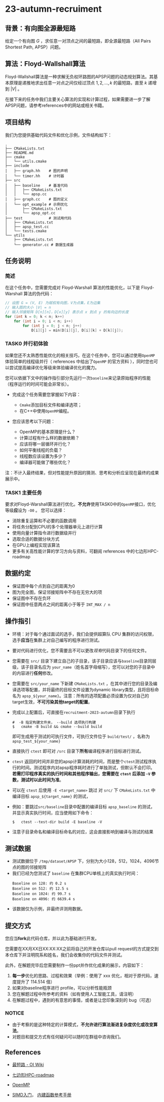 # 23-autumn-recruiment
## 背景：有向图全源最短路
给定一个有向图 $G$ ，求任意一对顶点之间的最短路，即全源最短路（All Pairs Shortest Path, APSP）问题。
## 算法：Floyd-Wallshall算法
Floyd-Wallshall算法是一种求解无负权环路图的APSP问题的动态规划算法。其基本原理是递推地求出任意一对点之间仅经过顶点 $1,2,...,k$ 的最短路，直至 $k$ 递增到 $|V|$ 。

在接下来的任务中我们主要关心算法的实现和计算过程，如果需要进一步了解APSP问题，请参考references中的网站或相关书籍。

## 项目结构
我们为您提供基础代码文件和优化示例，文件结构如下：
```
.
├── CMakeLists.txt
├── README.md
├── cmake 
│   └── utils.cmake
├── include 
│   ├── graph.hh    # 图的声明
│   └── timer.hh    # 计时器
├── src
│   ├── baseline    # 基准代码
│   │   ├── CMakeLists.txt
│   │   └── apsp.cc
│   ├── graph.cc    # 图的定义
│   └── opt_example # 示例优化
│       ├── CMakeLists.txt
│       └── apsp_opt.cc
├── test            # 测试用代码
│   ├── CMakeLists.txt
│   ├── apsp_test.cc
│   └── tests.cmake
└── utils 
    ├── CMakeLists.txt
    └── generator.cc # 数据生成器
```

## 任务说明
### 简述
在这个任务中，您需要完成对 Floyd-Warshall 算法的性能优化，以下是 Floyd-Warshall 算法的伪代码：

```c++
// 设图 G = (V, E) 为赋权有向图，V为点集，E为边集
// 输入图的大小 |V| = n
// 输入邻接矩阵 D[n][n]，D[x][y] 表示点 x 到点 y 的有向边的长度
for (int k = 0; k < n; k++)
    for (int i = 0; i < n; i++)
        for (int j = 0; j < n; j++)
            D[i][j] = min(D[i][j], D[i][k] + D[k][j]);
```

### TASK0 并行初体验

如果您还不太熟悉性能优化的相关技巧，在这个任务中，您可以通过使用`OpenMP`体验简单的线程级并行（ references 中给出了`OpenMP` 的官方资料 ），同时您也可以尝试提高编译优化等级来体验编译优化的魔力。

您可以依据下文中的操作指引部分先运行一次`baseline`来记录原始程序的性能（程序运行的时间可能会非常长）。

- 完成这个任务需要您掌握如下内容：
  - `Cmake`添加目标文件和编译选项；
  - 在C++中使用`OpenMP`编程。

- 您应该思考以下问题：
  - OpenMP的基本原理是什么？
  - 计算过程有什么样的数据依赖？
  - 应该将哪一层循环并行化？
  - 如何平衡线程的负载？
  - 线程数应该设置为多少？
  - 编译器可能做了哪些优化？

注：不计入最终结果，但对性能提升原因的猜测、思考和分析应呈现在最终的成果展示中。

### TASK1 主要任务

要求对Floyd-Warshall算法进行优化。**不允许**使用TASK0中的`OpenMP`接口，优化等级**应**设为 `-O0` 。
您可以选择：
- 消除重复运算和不必要的函数调用
- 将任务分配到CPU的多个处理器单元上进行计算
- 使用向量计算指令进行数据级并行
- 选取合适的数据分块方式
- 在GPU上编程实现该算法
- 更多有关高性能计算的学习方向与资料，可翻阅 references 中的七边形HPC-roadmap

## 数据约定

- 保证图中每个点到自己的距离为0
- 图为完全图，保证邻接矩阵中不存在无穷大的项
- 保证图中不存在负环
- 保证图中任意两点之间的距离小于等于 `INT_MAX / n`

## 操作指引
- 环境：对于每个通过面试的选手，我们会提供超算队 CPU 集群的访问权限，选手**应当**在集群上对自己编写的程序进行测试。

- 要对代码进行优化，您不需要且不可以更改*现有*代码目录下的任何文件。
  
- 您需要在 `src/` 目录下建立自己的子目录，该子目录应该与`baseline`目录同层级，该子目录名应为 `your_name`（姓名首字母缩写），您可以对您的子目录中的内容进行**任何**修改。
   
- 您需要在 `src/your_name` 下新建 `CMakeLists.txt` ，在其中进行您的目录及编译选项等配置，并将最终的目标文件设置为dynamic library类型，且将目标命名为 `apsp_${your_name}`。注意：所有的选项配置必须设置为仅对自己的target生效，**不可污染其他target的配置**。

- 完成以上配置后，可直接在`recruitment-2023-autumn`目录下执行
  ```
  #  -B 指定构建文件夹， --build 选项执行构建
  $   cmake -B build && cmake --build build 
  ```
  
  即可生成用于测试的可执行文件，可执行文件位于 `build/test/` ，名称为 `apsp_test_${your_name}`

- 直接执行 `ctest` 即可对 `/src` 目录下**所有**编译程序进行目标进行测试。
- `ctest` 返回的时间并非您的apsp计算消耗的时间，而是整个`ctest`测试程序执行的时间。测试程序内对apsp程序耗时进行了单独测试，但默认不会打印。**若需打印程序真实的执行时间和其他程序输出，您需要在 `ctest` 后添加 `-V` 参数，测试时以此时间为准**。
- 可以在 `ctest` 后使用 `-E <target_name>` 跳过 对 `src/` 下 `CMakeLists.txt` 中编译目标 `apsp_${target_name}` 的测试，
  
- 例如：要跳过`src/baseline`目录中配置的编译目标 `apsp_baseline` 的测试，并显示真实执行时间，应当使用如下命令：
  ```
  $   ctest --test-dir build -E baseline -V
  ```
- 注意子目录命名和编译目标命名的对应，这会直接影响到编译与测试的结果
  
## 测试数据

- 测试数据位于 `/tmp/dataset/APSP` 下，分别为大小128，512，1024，4096节点的图的邻接矩阵
- 我们已经为您测试了 `baseline` 在集群CPU单核上的真实执行时间：
    ```
    Baseline on 128: 约 0.2 s
    Baseline on 512: 约 12.5 s
    Baseline on 1024: 约 99.7 s
    Baseline on 4096: 约 6639.4 s
    ```
- 该数据仅为示例，非最终评测用数据。
## 提交方式

您应当**fork**此代码仓库，并以此为基础进行开发。

您需要在XX月XX日XX:XX:XX之前将自己的开发仓库以pull request的方式提交到本仓库下并注明院系和姓名，我们会收集你的代码文件并测试。

此外，在解题完毕后您需要制作一份ppt并作优化成果的展示，内容如下：

1. **每一步**优化的思路、过程和效果（举例：使用了 xxx 优化，相对于原代码，速度提升了 114.514 倍）
2. 如果对baseline程序进行 profile，可以分析性能瓶颈
3. 您在解题过程中所参考的资料（如有使用人工智能工具，请注明）
4. 在解题过程中，遇到的有意思的事情，或者是让您印象深刻的 bug（可选）

### NOTICE

- 由于考察的是这种特定的计算模式，**不允许进行算法渐进复杂度优化或改变算法**。
- 对题目和提交方式有任何疑问可以随时在群组中咨询我们。

## References

- [最短路 - OI Wiki](https://oi-wiki.org/graph/shortest-path/#floyd-算法)

- [七边形HPC-roadmap](https://heptagonhust.github.io/HPC-roadmap/)

- [OpenMP](https://www.openmp.org/resources/refguides/)

- [SIMD入门](https://zhuanlan.zhihu.com/p/583326378)， [内建函数参考手册](https://www.intel.com/content/www/us/en/docs/intrinsics-guide/index.html#)
